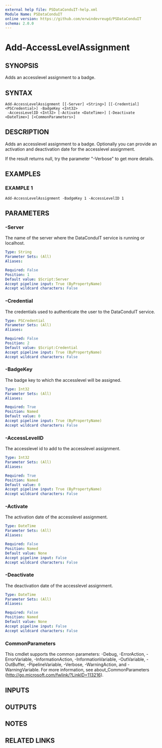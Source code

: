 ```yaml
---
external help file: PSDataConduIT-help.xml
Module Name: PSDataConduIT
online version: https://github.com/erwindevreugd/PSDataConduIT
schema: 2.0.0
---
```


# Add-AccessLevelAssignment

## SYNOPSIS
Adds an accesslevel assignment to a badge.

## SYNTAX

```
Add-AccessLevelAssignment [[-Server] <String>] [[-Credential] <PSCredential>] -BadgeKey <Int32>
 -AccessLevelID <Int32> [-Activate <DateTime>] [-Deactivate <DateTime>] [<CommonParameters>]
```

## DESCRIPTION
Adds an accesslevel assignment to a badge.
Optionally you can provide an activation and deactivation date for the accesslevel assignment.

If the result returns null, try the parameter "-Verbose" to get more details.

## EXAMPLES

### EXAMPLE 1
```
Add-AccessLevelAssignment -BadgeKey 1 -AccessLevelID 1
```

## PARAMETERS

### -Server
The name of the server where the DataConduIT service is running or localhost.

```yaml
Type: String
Parameter Sets: (All)
Aliases:

Required: False
Position: 1
Default value: $Script:Server
Accept pipeline input: True (ByPropertyName)
Accept wildcard characters: False
```

### -Credential
The credentials used to authenticate the user to the DataConduIT service.

```yaml
Type: PSCredential
Parameter Sets: (All)
Aliases:

Required: False
Position: 2
Default value: $Script:Credential
Accept pipeline input: True (ByPropertyName)
Accept wildcard characters: False
```

### -BadgeKey
The badge key to which the accesslevel will be assigned.

```yaml
Type: Int32
Parameter Sets: (All)
Aliases:

Required: True
Position: Named
Default value: 0
Accept pipeline input: True (ByPropertyName)
Accept wildcard characters: False
```

### -AccessLevelID
The accesslevel id to add to the accesslevel assignment.

```yaml
Type: Int32
Parameter Sets: (All)
Aliases:

Required: True
Position: Named
Default value: 0
Accept pipeline input: True (ByPropertyName)
Accept wildcard characters: False
```

### -Activate
The activation date of the accesslevel assignment.

```yaml
Type: DateTime
Parameter Sets: (All)
Aliases:

Required: False
Position: Named
Default value: None
Accept pipeline input: False
Accept wildcard characters: False
```

### -Deactivate
The deactivation date of the accesslevel assignment.

```yaml
Type: DateTime
Parameter Sets: (All)
Aliases:

Required: False
Position: Named
Default value: None
Accept pipeline input: False
Accept wildcard characters: False
```

### CommonParameters
This cmdlet supports the common parameters: -Debug, -ErrorAction, -ErrorVariable, -InformationAction, -InformationVariable, -OutVariable, -OutBuffer, -PipelineVariable, -Verbose, -WarningAction, and -WarningVariable.
For more information, see about_CommonParameters (http://go.microsoft.com/fwlink/?LinkID=113216).

## INPUTS

## OUTPUTS

## NOTES

## RELATED LINKS
